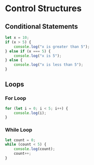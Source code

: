 # Control Structures

## Conditional Statements

```javascript
let x = 10;
if (x > 5) {
    console.log("x is greater than 5");
} else if (x === 5) {
    console.log("x is 5");
} else {
    console.log("x is less than 5");
}
```

## Loops

### For Loop

```javascript
for (let i = 0; i < 5; i++) {
    console.log(i);
}
```

### While Loop

```javascript
let count = 0;
while (count < 5) {
    console.log(count);
    count++;
}
```

